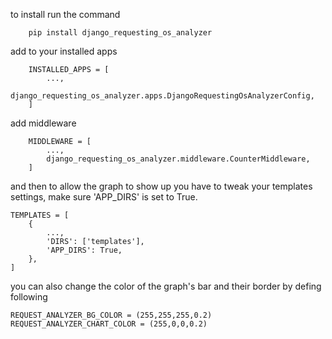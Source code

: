 to install run the command
```
    pip install django_requesting_os_analyzer
```
add to your installed apps
```
    INSTALLED_APPS = [
        ...,
        django_requesting_os_analyzer.apps.DjangoRequestingOsAnalyzerConfig,
    ]
```
add middleware
```
    MIDDLEWARE = [
        ...,
        django_requesting_os_analyzer.middleware.CounterMiddleware,
    ]
```
and then to allow the graph to show up you have to tweak your templates settings,
make sure 'APP_DIRS' is set to True.
```
TEMPLATES = [
    {
        ...,
        'DIRS': ['templates'],
        'APP_DIRS': True,
    },
]
```
you can also change the color of the graph's bar and their border by defing following
```
REQUEST_ANALYZER_BG_COLOR = (255,255,255,0.2)
REQUEST_ANALYZER_CHART_COLOR = (255,0,0,0.2)
```